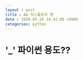 ```yaml
---
layout : post
title : AA 익스플로러 행
date : 2020-05-20 19:42:00 +0900
categories: python
---
```


<h1>'_'  파이썬 용도??</h1>
